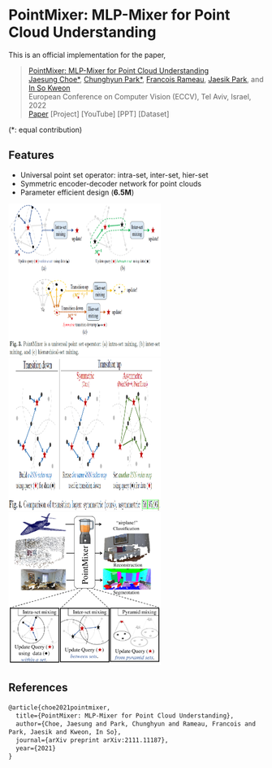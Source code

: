 # PointMixer: MLP-Mixer for Point Cloud Understanding

This is an official implementation for the paper,
> [PointMixer: MLP-Mixer for Point Cloud Understanding](https://arxiv.org/pdf/2111.11187)<br/>
> [Jaesung Choe*](https://sites.google.com/view/jaesungchoe), [Chunghyun Park*](https://chrockey.github.io/), [Francois Rameau](https://rameau-fr.github.io/), [Jaesik Park](https://jaesik.info/), and [In So Kweon](https://rcv.kaist.ac.kr)<br/>
> European Conference on Computer Vision (ECCV), Tel Aviv, Israel, 2022<br/>
> [Paper](https://arxiv.org/pdf/2111.11187) [Project] [YouTube] [PPT] [Dataset]<br/>

(*: equal contribution)


## Features
- Universal point set operator: intra-set, inter-set, hier-set
- Symmetric encoder-decoder network for point clouds
- Parameter efficient design (**6.5M**)

<img src="./fig/universal point set operator.PNG" width="300" height="300"> <br/>
<img src="./fig/symmetric.PNG" width="300" height="300"> <br/>
<img src="./fig/teaser.jpg" width="300" height="300"> 

## References
```
@article{choe2021pointmixer,
  title={PointMixer: MLP-Mixer for Point Cloud Understanding},
  author={Choe, Jaesung and Park, Chunghyun and Rameau, Francois and Park, Jaesik and Kweon, In So},
  journal={arXiv preprint arXiv:2111.11187},
  year={2021}
}
```
